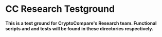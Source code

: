 # CC Research Testground

**This is a test ground for CryptoCompare's Research team. Functional scripts and and tests will be found in these directories respectively.**
